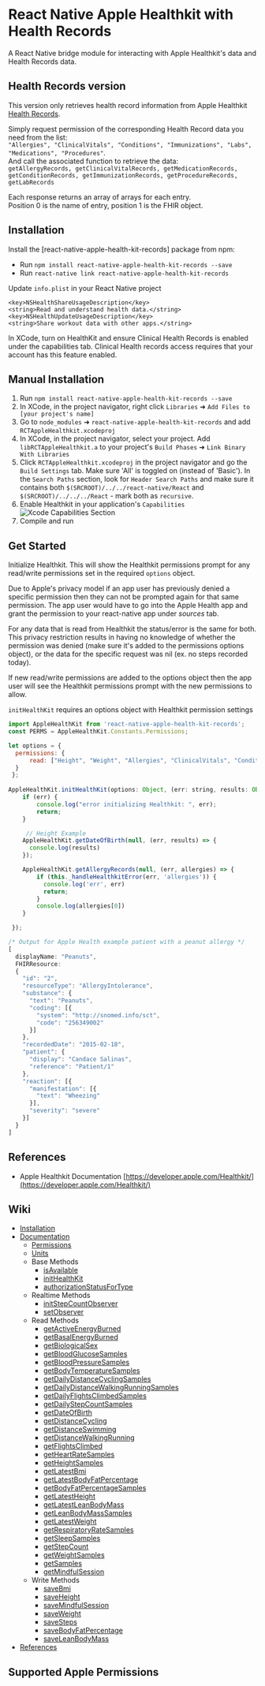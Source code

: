 
# React Native Apple Healthkit with Health Records
A React Native bridge module for interacting with Apple Healthkit's data and Health Records data.

## Health Records version
This version only retrieves health record information from Apple Healthkit [Health Records](https://developer.apple.com/documentation/healthkit/samples/accessing_health_records?language=objc).  

Simply request permission of the corresponding Health Record data you need from the list:  
`"Allergies", "ClinicalVitals", "Conditions", "Immunizations", "Labs", "Medications", "Procedures"`.  
And call the associated function to retrieve the data:  
`getAllergyRecords, getClinicalVitalRecords, getMedicationRecords, getConditionRecords, getImmunizationRecords, getProcedureRecords, getLabRecords`
  
Each response returns an array of arrays for each entry.  
Position 0 is the name of entry, position 1 is the FHIR object.  



## Installation

Install the [react-native-apple-health-kit-records] package from npm:

- Run `npm install react-native-apple-health-kit-records --save`
- Run `react-native link react-native-apple-health-kit-records`

Update `info.plist` in your React Native project
```
<key>NSHealthShareUsageDescription</key>
<string>Read and understand health data.</string>
<key>NSHealthUpdateUsageDescription</key>
<string>Share workout data with other apps.</string>
```
In XCode, turn on HealthKit and ensure Clinical Health Records is enabled under the capabilities tab. Clinical Health records access requires that your account has this feature enabled.

## Manual Installation

1. Run `npm install react-native-apple-health-kit-records --save`
2. In XCode, in the project navigator, right click `Libraries` ➜ `Add Files to [your project's name]`
3. Go to `node_modules` ➜ `react-native-apple-health-kit-records` and add `RCTAppleHealthkit.xcodeproj`
4. In XCode, in the project navigator, select your project. Add `libRCTAppleHealthkit.a` to your project's `Build Phases` ➜ `Link Binary With Libraries`
5. Click `RCTAppleHealthkit.xcodeproj` in the project navigator and go the `Build Settings` tab. Make sure 'All' is toggled on (instead of 'Basic'). In the `Search Paths` section, look for `Header Search Paths` and make sure it contains both `$(SRCROOT)/../../react-native/React` and `$(SRCROOT)/../../../React` - mark both as `recursive`.
6. Enable Healthkit in your application's `Capabilities`
![](https://i.imgur.com/eOCCCyv.png "Xcode Capabilities Section")
7. Compile and run

## Get Started
Initialize Healthkit. This will show the Healthkit permissions prompt for any read/write permissions set in the required `options` object.

Due to Apple's privacy model if an app user has previously denied a specific permission then they can not be prompted again for that same permission. The app user would have to go into the Apple Health app and grant the permission to your react-native app under *sources* tab.

For any data that is read from Healthkit the status/error is the same for both. This privacy restriction results in having no knowledge of whether the permission was denied (make sure it's added to the permissions options object), or the data for the specific request was nil (ex. no steps recorded today).

If new read/write permissions are added to the options object then the app user will see the Healthkit permissions prompt with the new permissions to allow.


`initHealthKit` requires an options object with Healthkit permission settings
```javascript
import AppleHealthKit from 'react-native-apple-health-kit-records';
const PERMS = AppleHealthKit.Constants.Permissions;

let options = {
  permissions: {
      read: ["Height", "Weight", "Allergies", "ClinicalVitals", "Conditions", "Immunizations", "Labs", "Medications", "Procedures", ],
  }
 };
 
AppleHealthKit.initHealthKit(options: Object, (err: string, results: Object) => {
    if (err) {
        console.log("error initializing Healthkit: ", err);
        return;
    }

     // Height Example
    AppleHealthKit.getDateOfBirth(null, (err, results) => {
      console.log(results)
    });

    AppleHealthKit.getAllergyRecords(null, (err, allergies) => {
        if (this._handleHealthkitError(err, 'allergies')) {
          console.log('err', err)
          return;
        }
        console.log(allergies[0])
    }

 });
```

```javascript
/* Output for Apple Health example patient with a peanut allergy */
[
  displayName: "Peanuts",
  FHIRResource: 
  {
    "id": "2",
    "resourceType": "AllergyIntolerance",
    "substance": {
      "text": "Peanuts",
      "coding": [{
        "system": "http://snomed.info/sct",
        "code": "256349002"
      }]
    },
    "recordedDate": "2015-02-18",
    "patient": {
      "display": "Candace Salinas",
      "reference": "Patient/1"
    },
    "reaction": [{
      "manifestation": [{
        "text": "Wheezing"
      }],
      "severity": "severe"
    }]
  }
]
```

## References
- Apple Healthkit Documentation [https://developer.apple.com/Healthkit/](https://developer.apple.com/Healthkit/)


## Wiki
  * [Installation](/docs/Install)
  * [Documentation](#documentation)
    * [Permissions](#supported-apple-permissions)
    * [Units](#units)
    * Base Methods
      * [isAvailable](/docs/isAvailable().md)
      * [initHealthKit](/docs/initHealthKit().md)
      * [authorizationStatusForType](/docs/authorizationStatusForType().md)
    * Realtime Methods
      * [initStepCountObserver](/docs/initStepCountObserver().md)
      * [setObserver](/docs/setObserver().md)
    * Read Methods
      * [getActiveEnergyBurned](/docs/getActiveEnergyBurned().md)
      * [getBasalEnergyBurned](/docs/getBasalEnergyBurned().md)
      * [getBiologicalSex](/docs/getBiologicalSex().md)
      * [getBloodGlucoseSamples](/docs/getBloodGlucoseSamples().md)
      * [getBloodPressureSamples](/docs/getBloodPressureSamples().md)
      * [getBodyTemperatureSamples](/docs/getBodyTemperatureSamples().md)
      * [getDailyDistanceCyclingSamples](/docs/getDailyDistanceCyclingSamples().md)
      * [getDailyDistanceWalkingRunningSamples](/docs/getDailyDistanceWalkingRunningSamples().md)
      * [getDailyFlightsClimbedSamples](/docs/getDailyFlightsClimbedSamples().md)
      * [getDailyStepCountSamples](/docs/getDailyStepCountSamples().md)
      * [getDateOfBirth](/docs/getDateOfBirth().md)
      * [getDistanceCycling](/docs/getDistanceCycling().md)
      * [getDistanceSwimming](/docs/getDistanceSwimming().md)
      * [getDistanceWalkingRunning](/docs/getDistanceWalkingRunning().md)
      * [getFlightsClimbed](/docs/getFlightsClimbed().md)
      * [getHeartRateSamples](/docs/getHeartRateSamples().md)
      * [getHeightSamples](/docs/getHeightSamples().md)
      * [getLatestBmi](/docs/getLatestBmi().md)
      * [getLatestBodyFatPercentage](/docs/getLatestBodyFatPercentage().md)
      * [getBodyFatPercentageSamples](/docs/getBodyFatPercentageSamples().md)
      * [getLatestHeight](/docs/getLatestHeight().md)
      * [getLatestLeanBodyMass](/docs/getLatestLeanBodyMass().md)
      * [getLeanBodyMassSamples](/docs/getLeanBodyMassSamples().md)
      * [getLatestWeight](/docs/getLatestWeight().md)
      * [getRespiratoryRateSamples](/docs/getRespiratoryRateSamples().md)
      * [getSleepSamples](/docs/getSleepSamples().md)
      * [getStepCount](/docs/getStepCount().md)
      * [getWeightSamples](/docs/getWeightSamples().md)
      * [getSamples](docs/getSamples().md)
      * [getMindfulSession](docs/getMindfulSession().md) 
    * Write Methods
      * [saveBmi](/docs/saveBmi().md)
      * [saveHeight](/docs/saveHeight().md)
      * [saveMindfulSession](/docs/saveMindfulSession().md)
      * [saveWeight](/docs/saveWeight().md)
      * [saveSteps](/docs/saveSteps().md)
      * [saveBodyFatPercentage](/docs/saveBodyFatPercentage().md)
      * [saveLeanBodyMass](/docs/saveLeanBodyMass().md)
  * [References](#references)

## Supported Apple Permissions
